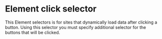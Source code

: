 # Element click selector

This Element selectors is for sites that dynamically load data after clicking
a button. Using this selector you must specify additional selector for the
buttons that will be clicked.